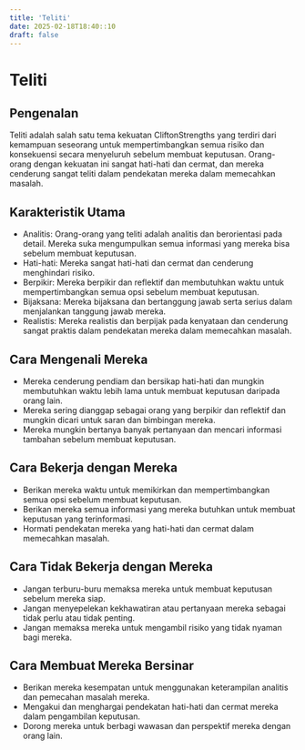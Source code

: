 ```yaml
---
title: 'Teliti'
date: 2025-02-18T18:40::10
draft: false
---
```


# Teliti

## Pengenalan

Teliti adalah salah satu tema kekuatan CliftonStrengths yang terdiri dari kemampuan seseorang untuk mempertimbangkan semua risiko dan konsekuensi secara menyeluruh sebelum membuat keputusan. Orang-orang dengan kekuatan ini sangat hati-hati dan cermat, dan mereka cenderung sangat teliti dalam pendekatan mereka dalam memecahkan masalah.

## Karakteristik Utama

- Analitis: Orang-orang yang teliti adalah analitis dan berorientasi pada detail. Mereka suka mengumpulkan semua informasi yang mereka bisa sebelum membuat keputusan.
- Hati-hati: Mereka sangat hati-hati dan cermat dan cenderung menghindari risiko.
- Berpikir: Mereka berpikir dan reflektif dan membutuhkan waktu untuk mempertimbangkan semua opsi sebelum membuat keputusan.
- Bijaksana: Mereka bijaksana dan bertanggung jawab serta serius dalam menjalankan tanggung jawab mereka.
- Realistis: Mereka realistis dan berpijak pada kenyataan dan cenderung sangat praktis dalam pendekatan mereka dalam memecahkan masalah.

## Cara Mengenali Mereka

- Mereka cenderung pendiam dan bersikap hati-hati dan mungkin membutuhkan waktu lebih lama untuk membuat keputusan daripada orang lain.
- Mereka sering dianggap sebagai orang yang berpikir dan reflektif dan mungkin dicari untuk saran dan bimbingan mereka.
- Mereka mungkin bertanya banyak pertanyaan dan mencari informasi tambahan sebelum membuat keputusan.

## Cara Bekerja dengan Mereka

- Berikan mereka waktu untuk memikirkan dan mempertimbangkan semua opsi sebelum membuat keputusan.
- Berikan mereka semua informasi yang mereka butuhkan untuk membuat keputusan yang terinformasi.
- Hormati pendekatan mereka yang hati-hati dan cermat dalam memecahkan masalah.

## Cara Tidak Bekerja dengan Mereka

- Jangan terburu-buru memaksa mereka untuk membuat keputusan sebelum mereka siap.
- Jangan menyepelekan kekhawatiran atau pertanyaan mereka sebagai tidak perlu atau tidak penting.
- Jangan memaksa mereka untuk mengambil risiko yang tidak nyaman bagi mereka.

## Cara Membuat Mereka Bersinar

- Berikan mereka kesempatan untuk menggunakan keterampilan analitis dan pemecahan masalah mereka.
- Mengakui dan menghargai pendekatan hati-hati dan cermat mereka dalam pengambilan keputusan.
- Dorong mereka untuk berbagi wawasan dan perspektif mereka dengan orang lain.
